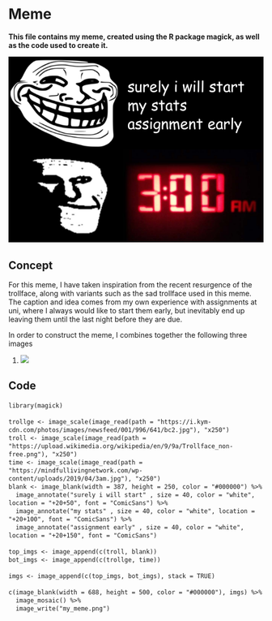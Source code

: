 # Meme
**This file contains my meme, created using the R package magick, as well as the code used to create it.**

![](my_meme.png)

## Concept

For this meme, I have taken inspiration from the recent resurgence of the trollface, along with variants such as the sad trollface
used in this meme. The caption and idea comes from my own experience with assignments at uni, where I always would like to start them early,
but inevitably end up leaving them until the last night before they are due.

In order to construct the meme, I combines together the following three images

1. ![](https://i.kym-cdn.com/photos/images/newsfeed/001/996/641/bc2.jpg)


## Code

```
library(magick)

trollge <- image_scale(image_read(path = "https://i.kym-cdn.com/photos/images/newsfeed/001/996/641/bc2.jpg"), "x250")
troll <- image_scale(image_read(path = "https://upload.wikimedia.org/wikipedia/en/9/9a/Trollface_non-free.png"), "x250")
time <- image_scale(image_read(path = "https://mindfullivingnetwork.com/wp-content/uploads/2019/04/3am.jpg"), "x250")
blank <- image_blank(width = 387, height = 250, color = "#000000") %>%
  image_annotate("surely i will start" , size = 40, color = "white", location = "+20+50", font = "ComicSans") %>%
  image_annotate("my stats" , size = 40, color = "white", location = "+20+100", font = "ComicSans") %>%
  image_annotate("assignment early" , size = 40, color = "white", location = "+20+150", font = "ComicSans")

top_imgs <- image_append(c(troll, blank))
bot_imgs <- image_append(c(trollge, time))

imgs <- image_append(c(top_imgs, bot_imgs), stack = TRUE)

c(image_blank(width = 688, height = 500, color = "#000000"), imgs) %>%
  image_mosaic() %>%
  image_write("my_meme.png")

```
